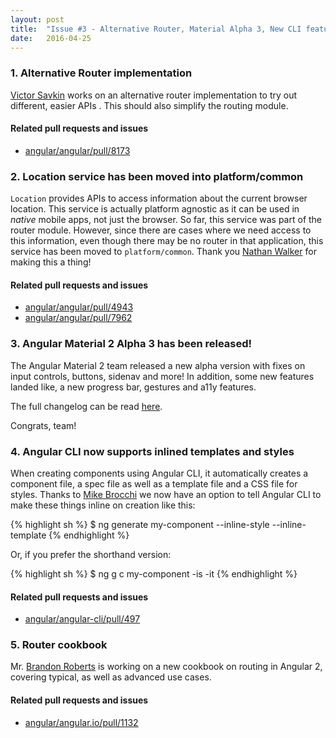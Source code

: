 ```yaml
---
layout: post
title:  "Issue #3 - Alternative Router, Material Alpha 3, New CLI features"
date:   2016-04-25
---
```


### 1. Alternative Router implementation

[Victor Savkin](http://twitter.com/victorsavkin) works on an alternative router implementation to try out different, easier APIs . This should also simplify the routing module.

#### Related pull requests and issues

- [angular/angular/pull/8173](https://github.com/angular/angular/pull/8173)

### 2. Location service has been moved into platform/common

`Location` provides APIs to access information about the current browser location. This service is actually platform agnostic as it can be used in *native* mobile apps, not just the browser. So far, this service was part of the router module. However, since there are cases where we need access to this information, even though there may be no router in that application, this service has been moved to `platform/common`. Thank you [Nathan Walker](https://twitter.com/wwwalkerrun) for making this a thing!

#### Related pull requests and issues

- [angular/angular/pull/4943](https://github.com/angular/angular/issues/4943)
- [angular/angular/pull/7962](https://github.com/angular/angular/pull/7962)

### 3. Angular Material 2 Alpha 3 has been released!

The Angular Material 2 team released a new alpha version with fixes on input controls, buttons, sidenav and more! In addition, some new features landed like, a new progress bar, gestures and a11y features.

The full changelog can be read [here](https://github.com/angular/material2/blob/master/CHANGELOG.md#200-alpha3-cotton-candelabrum-2016-04-21).

Congrats, team!

### 4. Angular CLI now supports inlined templates and styles

When creating components using Angular CLI, it automatically creates a component file, a spec file as well as a template file and a CSS file for styles. Thanks to [Mike Brocchi](http://twitter.com/brocco) we now have an option to tell Angular CLI to make these things inline on creation like this:

{% highlight sh %}
$ ng generate my-component --inline-style --inline-template
{% endhighlight %}

Or, if you prefer the shorthand version:

{% highlight sh %}
$ ng g c my-component -is -it
{% endhighlight %}

#### Related pull requests and issues

- [angular/angular-cli/pull/497](https://github.com/angular/angular-cli/pull/497)

### 5. Router cookbook

Mr. [Brandon Roberts](https://github.com/brandonroberts) is working on a new cookbook on routing in Angular 2, covering typical, as well as advanced use cases. 

#### Related pull requests and issues

- [angular/angular.io/pull/1132](https://github.com/angular/angular.io/pull/1132)

